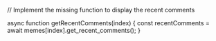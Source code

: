 // Implement the missing function to display the recent comments

async function getRecentComments(index) {
   const recentComments = await memes[index].get_recent_comments();
}
